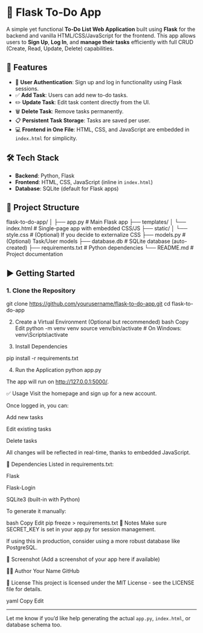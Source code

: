 # 📝 Flask To-Do App

A simple yet functional **To-Do List Web Application** built using **Flask** for the backend and vanilla HTML/CSS/JavaScript for the frontend. This app allows users to **Sign Up**, **Log In**, and **manage their tasks** efficiently with full CRUD (Create, Read, Update, Delete) capabilities.

## 🚀 Features

- 🔐 **User Authentication**: Sign up and log in functionality using Flask sessions.
- ✅ **Add Task**: Users can add new to-do tasks.
- ✏️ **Update Task**: Edit task content directly from the UI.
- 🗑️ **Delete Task**: Remove tasks permanently.
- 📋 **Persistent Task Storage**: Tasks are saved per user.
- 💻 **Frontend in One File**: HTML, CSS, and JavaScript are embedded in `index.html` for simplicity.

## 🛠️ Tech Stack

- **Backend**: Python, Flask
- **Frontend**: HTML, CSS, JavaScript (inline in `index.html`)
- **Database**: SQLite (default for Flask apps)

## 📂 Project Structure

flask-to-do-app/
│
├── app.py # Main Flask app
├── templates/
│ └── index.html # Single-page app with embedded CSS/JS
├── static/
│ └── style.css # (Optional) If you decide to externalize CSS
├── models.py # (Optional) Task/User models
├── database.db # SQLite database (auto-created)
├── requirements.txt # Python dependencies
└── README.md # Project documentation



## ▶️ Getting Started

### 1. Clone the Repository


git clone https://github.com/yourusername/flask-to-do-app.git
cd flask-to-do-app

2. Create a Virtual Environment (Optional but recommended)
bash
Copy
Edit
python -m venv venv
source venv/bin/activate  # On Windows: venv\Scripts\activate

3. Install Dependencies

pip install -r requirements.txt

4. Run the Application
python app.py

The app will run on http://127.0.0.1:5000/.

✅ Usage
Visit the homepage and sign up for a new account.

Once logged in, you can:

Add new tasks

Edit existing tasks

Delete tasks

All changes will be reflected in real-time, thanks to embedded JavaScript.

🧾 Dependencies
Listed in requirements.txt:

Flask

Flask-Login

SQLite3 (built-in with Python)

To generate it manually:

bash
Copy
Edit
pip freeze > requirements.txt
📌 Notes
Make sure SECRET_KEY is set in your app.py for session management.

If using this in production, consider using a more robust database like PostgreSQL.

📸 Screenshot
(Add a screenshot of your app here if available)

🧑‍💻 Author
Your Name
GitHub

📄 License
This project is licensed under the MIT License - see the LICENSE file for details.

yaml
Copy
Edit

---

Let me know if you’d like help generating the actual `app.py`, `index.html`, or database schema too.




   

